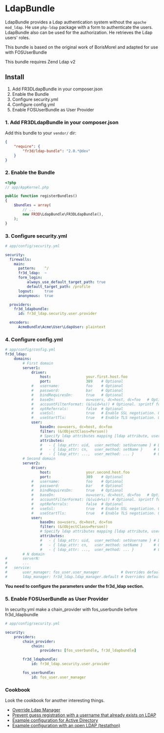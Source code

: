 LdapBundle
==========

LdapBundle provides a Ldap authentication system without the `apache mod_ldap`. He use `php-ldap` package with a form to authenticate the users. LdapBundle also can be used for the authorization. He retrieves the  Ldap users' roles.

This bundle is based on the original work of BorisMorel and adapted for use with FOSUserBundle

This bundle requires Zend Ldap v2

Install
-------
1. Add FR3DLdapBundle in your composer.json
2. Enable the Bundle
3. Configure security.yml
4. Configure config.yml
5. Enable FOSUserBundle as User Provider

### 1. Add FR3DLdapBundle in your composer.json

Add this bundle to your `vendor/` dir:

```json
{
    "require": {
        "fr3d/ldap-bundle": "2.0.*@dev"
    }
}
```

### 2. Enable the Bundle

``` php
<?php
// app/AppKernel.php

public function registerBundles()
{
    $bundles = array(
        // ...
        new FR3D\LdapBundle\FR3DLdapBundle(),
    );
}
```

### 3. Configure security.yml
``` yaml
# app/config/security.yml

security:
  firewalls:
    main:
      pattern:    ^/
      fr3d_ldap:  ~
      form_login:
          always_use_default_target_path: true
          default_target_path: /profile
      logout:     true
      anonymous:  true

  providers:
    fr3d_ldapbundle:
      id: fr3d_ldap.security.user.provider

  encoders:
      AcmeBundle\Acme\User\LdapUser: plaintext
```

### 4. Configure config.yml
``` yaml
# app/config/config.yml
fr3d_ldap:
    domains:
        # First domain
        server1:
            driver:
                host:                your.first.host.foo
                port:                389    # Optional
            #   username:            foo    # Optional
            #   password:            bar    # Optional
            #   bindRequiresDn:      true   # Optional
            #   baseDn:              ou=users, dc=host, dc=foo   # Optional
            #   accountFilterFormat: (&(uid=%s)) # Optional. sprintf format %s will be the username
            #   optReferrals:        false  # Optional
            #   useSsl:              true   # Enable SSL negotiation. Optional
            #   useStartTls:         true   # Enable TLS negotiation. Optional
            user:
                baseDn: ou=users, dc=host, dc=foo
                filter: (&(ObjectClass=Person))
                # Specify ldap attributes mapping [ldap attribute, user object method]
                attributes:
                #   - { ldap_attr: uid,  user_method: setUsername } # Default
                #   - { ldap_attr: cn,   user_method: setName }     # Optional
                #   - { ldap_attr: ...,  user_method: ... }         # Optional
        # Second domain
        server2:
            driver:
                host:                your.second.host.foo
                port:                389    # Optional
            #   username:            foo    # Optional
            #   password:            bar    # Optional
            #   bindRequiresDn:      true   # Optional
            #   baseDn:              ou=users, dc=host, dc=foo   # Optional
            #   accountFilterFormat: (&(uid=%s)) # Optional. sprintf format %s will be the username
            #   optReferrals:        false  # Optional
            #   useSsl:              true   # Enable SSL negotiation. Optional
            #   useStartTls:         true   # Enable TLS negotiation. Optional
            user:
                baseDn: ou=users, dc=host, dc=foo
                filter: (&(ObjectClass=Person))
                # Specify ldap attributes mapping [ldap attribute, user object method]
                attributes:
                #   - { ldap_attr: uid,  user_method: setUsername } # Default
                #   - { ldap_attr: cn,   user_method: setName }     # Optional
                #   - { ldap_attr: ...,  user_method: ... }         # Optional
        # N domain
#       serverN:
#       ...
#   service:
#       user_manager: fos_user.user_manager          # Overrides default user manager
#       ldap_manager: fr3d_ldap.ldap_manager.default # Overrides default ldap manager
```

**You need to configure the parameters under the fr3d_ldap section.**

### 5. Enable FOSUserBundle as User Provider

In security.yml make a chain_provider with fos_userbundle before fr3d_ldapbundle

``` yaml
# app/config/security.yml

security:
    providers:
        chain_provider:
            chain:
                providers: [fos_userbundle, fr3d_ldapbundle]

        fr3d_ldapbundle:
            id: fr3d_ldap.security.user.provider

        fos_userbundle:
            id: fos_user.user_manager

```

### Cookbook

Look the cookbook for another interesting things.

- [Override Ldap Manager](cookbook/override_ldap-manager.md)
- [Prevent guess registration with a username that already exists on LDAP](cookbook/validator.md)
- [Example configuration for Active Directory](cookbook/active-directory.md)
- [Example configuration with an open LDAP (testathon)](cookbook/testathon.md)
